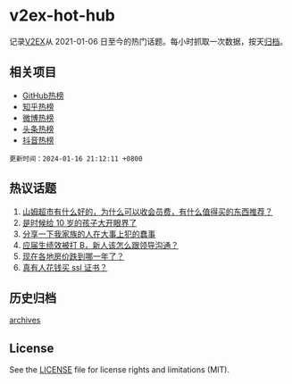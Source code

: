 # v2ex-hot-hub

 记录[V2EX](https://www.v2ex.com/)从 2021-01-06 日至今的热门话题。每小时抓取一次数据，按天[归档](archives)。
 
 ## 相关项目

- [GitHub热榜](https://github.com/lonnyzhang423/github-hot-hub)
- [知乎热榜](https://github.com/lonnyzhang423/zhihu-hot-hub)
- [微博热榜](https://github.com/lonnyzhang423/weibo-hot-hub)
- [头条热榜](https://github.com/lonnyzhang423/toutiao-hot-hub)
- [抖音热榜](https://github.com/lonnyzhang423/douyin-hot-hub)


 `更新时间：2024-01-16 21:12:11 +0800`

## 热议话题

1. [山姆超市有什么好的，为什么可以收会员费，有什么值得买的东西推荐？](https://www.v2ex.com/t/1008952)
1. [是时候给 10 岁的孩子大开眼界了](https://www.v2ex.com/t/1009014)
1. [分享一下我家族的人在大事上犯的蠢事](https://www.v2ex.com/t/1009021)
1. [应届生绩效被打 B，新人该怎么跟领导沟通？](https://www.v2ex.com/t/1008970)
1. [现在各地房价跌到哪一年了？](https://www.v2ex.com/t/1009047)
1. [真有人花钱买 ssl 证书？](https://www.v2ex.com/t/1008942)

## 历史归档

[archives](archives)

## License

See the [LICENSE](LICENSE) file for license rights and limitations (MIT).
